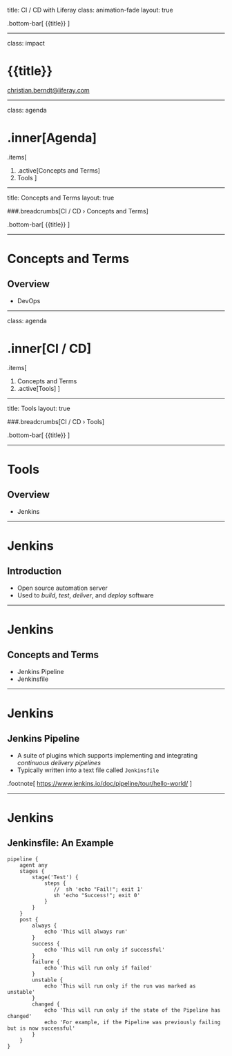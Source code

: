 title: CI / CD with Liferay 
class: animation-fade
layout: true

.bottom-bar[
  {{title}}
]

---

class: impact

# {{title}}
christian.berndt@liferay.com 

---

class: agenda

# .inner[Agenda]

.items[
1. .active[Concepts and Terms]
1. Tools 
]

---

title: Concepts and Terms 
layout: true

###.breadcrumbs[CI / CD › Concepts and Terms]

.bottom-bar[
  {{title}}
]

---

# Concepts and Terms 

## Overview

* DevOps 

---

class: agenda

# .inner[CI / CD]

.items[
1. Concepts and Terms 
1. .active[Tools]
]

---

title: Tools 
layout: true

###.breadcrumbs[CI / CD › Tools]

.bottom-bar[
  {{title}}
]

---

# Tools 

## Overview

* Jenkins 

---

# Jenkins

## Introduction 

* Open source automation server
* Used to *build*, *test*, *deliver*, and *deploy* software  

---

# Jenkins

## Concepts and Terms

* Jenkins Pipeline
* Jenkinsfile

---

# Jenkins

## Jenkins Pipeline

* A suite of plugins which supports implementing and integrating *continuous delivery pipelines*
* Typically written into a text file called `Jenkinsfile`

.footnote[
  https://www.jenkins.io/doc/pipeline/tour/hello-world/
]

---

# Jenkins

## Jenkinsfile: An Example

```Jenkinsfile
pipeline {
    agent any
    stages {
        stage('Test') {
            steps {
               //  sh 'echo "Fail!"; exit 1'
               sh 'echo "Success!"; exit 0'
            }
        }
    }
    post {
        always {
            echo 'This will always run'
        }
        success {
            echo 'This will run only if successful'
        }
        failure {
            echo 'This will run only if failed'
        }
        unstable {
            echo 'This will run only if the run was marked as unstable'
        }
        changed {
            echo 'This will run only if the state of the Pipeline has changed'
            echo 'For example, if the Pipeline was previously failing but is now successful'
        }
    }
}
```

